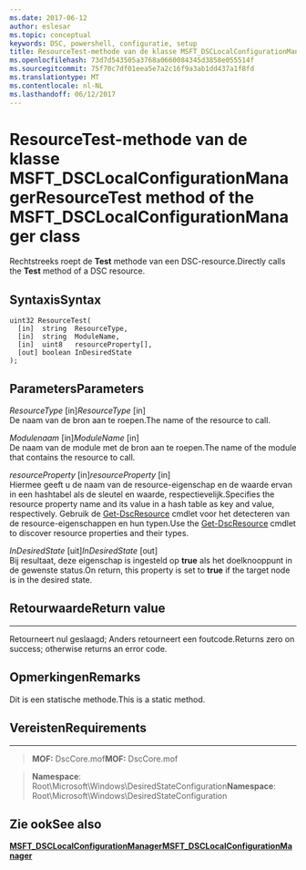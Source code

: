 ```yaml
---
ms.date: 2017-06-12
author: eslesar
ms.topic: conceptual
keywords: DSC, powershell, configuratie, setup
title: ResourceTest-methode van de klasse MSFT_DSCLocalConfigurationManager
ms.openlocfilehash: 73d7d543505a3768a0660084345d3858e055514f
ms.sourcegitcommit: 75f70c7df01eea5e7a2c16f9a3ab1dd437a1f8fd
ms.translationtype: MT
ms.contentlocale: nl-NL
ms.lasthandoff: 06/12/2017
---
```

# <a name="resourcetest-method-of-the-msftdsclocalconfigurationmanager-class"></a><span data-ttu-id="8ad6d-103">ResourceTest-methode van de klasse MSFT_DSCLocalConfigurationManager</span><span class="sxs-lookup"><span data-stu-id="8ad6d-103">ResourceTest method of the MSFT_DSCLocalConfigurationManager class</span></span>

<span data-ttu-id="8ad6d-104">Rechtstreeks roept de **Test** methode van een DSC-resource.</span><span class="sxs-lookup"><span data-stu-id="8ad6d-104">Directly calls the **Test** method of a DSC resource.</span></span>

<a name="syntax"></a><span data-ttu-id="8ad6d-105">Syntaxis</span><span class="sxs-lookup"><span data-stu-id="8ad6d-105">Syntax</span></span>
------

```mof
uint32 ResourceTest(
  [in]  string  ResourceType,
  [in]  string  ModuleName,
  [in]  uint8   resourceProperty[],
  [out] boolean InDesiredState
);
```

<a name="parameters"></a><span data-ttu-id="8ad6d-106">Parameters</span><span class="sxs-lookup"><span data-stu-id="8ad6d-106">Parameters</span></span>
----------

<span data-ttu-id="8ad6d-107">*ResourceType* \[in\]</span><span class="sxs-lookup"><span data-stu-id="8ad6d-107">*ResourceType* \[in\]</span></span>  
<span data-ttu-id="8ad6d-108">De naam van de bron aan te roepen.</span><span class="sxs-lookup"><span data-stu-id="8ad6d-108">The name of the resource to call.</span></span>

<span data-ttu-id="8ad6d-109">*Modulenaam* \[in\]</span><span class="sxs-lookup"><span data-stu-id="8ad6d-109">*ModuleName* \[in\]</span></span>  
<span data-ttu-id="8ad6d-110">De naam van de module met de bron aan te roepen.</span><span class="sxs-lookup"><span data-stu-id="8ad6d-110">The name of the module that contains the resource to call.</span></span>

<span data-ttu-id="8ad6d-111">*resourceProperty* \[in\]</span><span class="sxs-lookup"><span data-stu-id="8ad6d-111">*resourceProperty* \[in\]</span></span>  
<span data-ttu-id="8ad6d-112">Hiermee geeft u de naam van de resource-eigenschap en de waarde ervan in een hashtabel als de sleutel en waarde, respectievelijk.</span><span class="sxs-lookup"><span data-stu-id="8ad6d-112">Specifies the resource property name and its value in a hash table as key and value, respectively.</span></span> <span data-ttu-id="8ad6d-113">Gebruik de [Get-DscResource](https://technet.microsoft.com/en-us/library/dn521625.aspx) cmdlet voor het detecteren van de resource-eigenschappen en hun typen.</span><span class="sxs-lookup"><span data-stu-id="8ad6d-113">Use the [Get-DscResource](https://technet.microsoft.com/en-us/library/dn521625.aspx) cmdlet to discover resource properties and their types.</span></span>

<span data-ttu-id="8ad6d-114">*InDesiredState* \[uit\]</span><span class="sxs-lookup"><span data-stu-id="8ad6d-114">*InDesiredState* \[out\]</span></span>  
<span data-ttu-id="8ad6d-115">Bij resultaat, deze eigenschap is ingesteld op **true** als het doelknooppunt in de gewenste status.</span><span class="sxs-lookup"><span data-stu-id="8ad6d-115">On return, this property is set to **true** if the target node is in the desired state.</span></span>

## <a name="return-value"></a><span data-ttu-id="8ad6d-116">Retourwaarde</span><span class="sxs-lookup"><span data-stu-id="8ad6d-116">Return value</span></span>
------------

<span data-ttu-id="8ad6d-117">Retourneert nul geslaagd; Anders retourneert een foutcode.</span><span class="sxs-lookup"><span data-stu-id="8ad6d-117">Returns zero on success; otherwise returns an error code.</span></span>

## <a name="remarks"></a><span data-ttu-id="8ad6d-118">Opmerkingen</span><span class="sxs-lookup"><span data-stu-id="8ad6d-118">Remarks</span></span>

<span data-ttu-id="8ad6d-119">Dit is een statische methode.</span><span class="sxs-lookup"><span data-stu-id="8ad6d-119">This is a static method.</span></span>

## <a name="requirements"></a><span data-ttu-id="8ad6d-120">Vereisten</span><span class="sxs-lookup"><span data-stu-id="8ad6d-120">Requirements</span></span>
------------
><span data-ttu-id="8ad6d-121">**MOF:** DscCore.mof</span><span class="sxs-lookup"><span data-stu-id="8ad6d-121">**MOF:** DscCore.mof</span></span>

><span data-ttu-id="8ad6d-122">**Namespace**: Root\Microsoft\Windows\DesiredStateConfiguration</span><span class="sxs-lookup"><span data-stu-id="8ad6d-122">**Namespace**: Root\Microsoft\Windows\DesiredStateConfiguration</span></span>


## <a name="see-also"></a><span data-ttu-id="8ad6d-123">Zie ook</span><span class="sxs-lookup"><span data-stu-id="8ad6d-123">See also</span></span>


[<span data-ttu-id="8ad6d-124">**MSFT_DSCLocalConfigurationManager**</span><span class="sxs-lookup"><span data-stu-id="8ad6d-124">**MSFT_DSCLocalConfigurationManager**</span></span>](msft-dsclocalconfigurationmanager.md)


 

 



